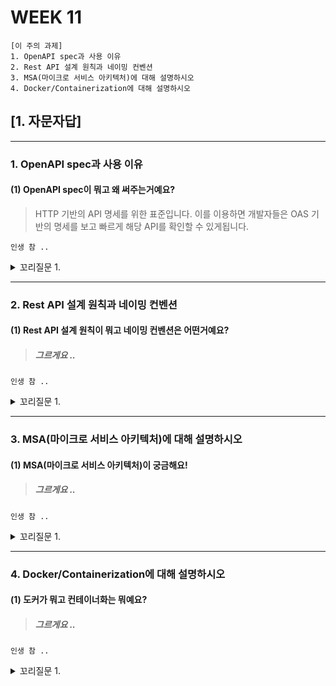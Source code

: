 # WEEK 11

```
[이 주의 과제]
1. OpenAPI spec과 사용 이유
2. Rest API 설계 원칙과 네이밍 컨벤션
3. MSA(마이크로 서비스 아키텍처)에 대해 설명하시오
4. Docker/Containerization에 대해 설명하시오
```

## [1. 자문자답]


----------


### 1. OpenAPI spec과 사용 이유


#### (1) OpenAPI spec이 뭐고 왜 써주는거예요?
> HTTP 기반의 API 명세를 위한 표준입니다. 이를 이용하면 개발자들은 OAS 기반의 명세를 보고 빠르게 해당 API를 확인할 수 있게됩니다.
```
인생 참 ..
```

<details>
<summary> 꼬리질문 1. </summary>

###### 꼬리질문 1. 근데요 .. 그렇게 보면 

```
.. 한 거 아닌가요?
```

</details>


----------


### 2. Rest API 설계 원칙과 네이밍 컨벤션


#### (1) Rest API 설계 원칙이 뭐고 네이밍 컨벤션은 어떤거예요?
> ##### 그르게요 ..
```
인생 참 ..
```

<details>
<summary> 꼬리질문 1. </summary>

###### 꼬리질문 1. 근데요 .. 그렇게 보면 

```
.. 한 거 아닌가요?
```

</details>


----------


### 3. MSA(마이크로 서비스 아키텍처)에 대해 설명하시오


#### (1) MSA(마이크로 서비스 아키텍처)이 궁금해요!
> ##### 그르게요 ..
```
인생 참 ..
```

<details>
<summary> 꼬리질문 1. </summary>

###### 꼬리질문 1. 근데요 .. 그렇게 보면 

```
.. 한 거 아닌가요?
```

</details>


----------


### 4. Docker/Containerization에 대해 설명하시오


#### (1) 도커가 뭐고 컨테이너화는 뭐예요?
> ##### 그르게요 ..
```
인생 참 ..
```

<details>
<summary> 꼬리질문 1. </summary>

###### 꼬리질문 1. 근데요 .. 그렇게 보면 

```
.. 한 거 아닌가요?
```

</details>








